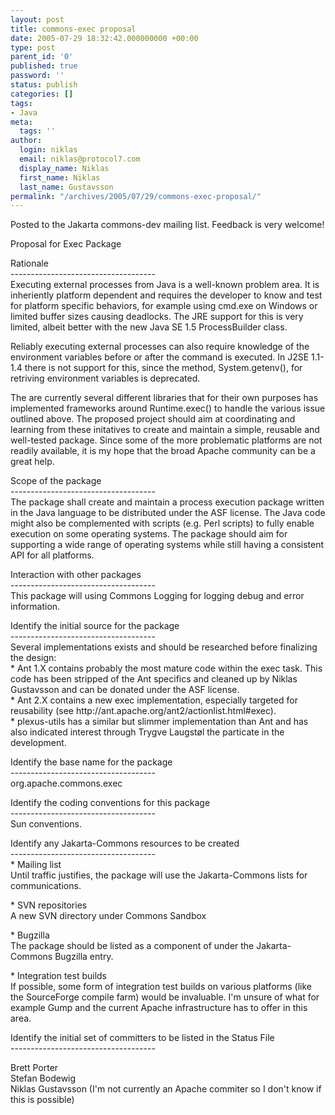 ```yaml
---
layout: post
title: commons-exec proposal
date: 2005-07-29 18:32:42.000000000 +00:00
type: post
parent_id: '0'
published: true
password: ''
status: publish
categories: []
tags:
- Java
meta:
  tags: ''
author:
  login: niklas
  email: niklas@protocol7.com
  display_name: Niklas
  first_name: Niklas
  last_name: Gustavsson
permalink: "/archives/2005/07/29/commons-exec-proposal/"
---
```

<p>Posted to the Jakarta commons-dev mailing list. Feedback is very welcome!</p>
<p>Proposal for Exec Package</p>
<p>Rationale<br />
------------------------------------<br />
Executing external processes from Java is a well-known problem area. It is inheriently platform dependent and requires the developer to know and test for platform specific behaviors, for example using cmd.exe on Windows or limited buffer sizes causing deadlocks. The JRE support for this is very limited, albeit better with the new Java SE 1.5 ProcessBuilder class.</p>
<p>Reliably executing external processes can also require knowledge of the environment variables before or after the command is executed. In J2SE 1.1-1.4 there is not support for this, since the method, System.getenv(), for retriving environment variables is deprecated.</p>
<p>The are currently several different libraries that for their own purposes has implemented frameworks around Runtime.exec() to handle the various issue outlined above. The proposed project should aim at coordinating and learning from these initatives to create and maintain a simple, reusable and well-tested package. Since some of the more problematic platforms are not readily available, it is my hope that the broad Apache community can be a great help.</p>
<p>Scope of the package<br />
------------------------------------<br />
The package shall create and maintain a process execution package written in the Java language to be distributed under the ASF license. The Java code might also be complemented with scripts (e.g. Perl scripts) to fully enable execution on some operating systems. The package should aim for supporting a wide range of operating systems while still having a consistent API for all platforms.</p>
<p>Interaction with other packages<br />
------------------------------------<br />
This package will using Commons Logging for logging debug and error information.</p>
<p>Identify the initial source for the package<br />
------------------------------------<br />
Several implementations exists and should be researched before finalizing the design:<br />
 * Ant 1.X contains probably the most mature code within the exec task. This code has been stripped of the Ant specifics and cleaned up by Niklas Gustavsson and can be donated under the ASF license.<br />
 * Ant 2.X contains a new exec implementation, especially targeted for reusability (see http://ant.apache.org/ant2/actionlist.html#exec).<br />
 * plexus-utils has a similar but slimmer implementation than Ant and has also indicated interest through Trygve Laugstøl the particate in the development.</p>
<p>Identify the base name for the package<br />
------------------------------------<br />
org.apache.commons.exec</p>
<p>Identify the coding conventions for this package<br />
------------------------------------<br />
Sun conventions.</p>
<p>Identify any Jakarta-Commons resources to be created<br />
------------------------------------<br />
 * Mailing list<br />
Until traffic justifies, the package will use the Jakarta-Commons lists for communications.</p>
<p> * SVN repositories<br />
A new SVN directory under Commons Sandbox</p>
<p> * Bugzilla<br />
The package should be listed as a component of under the Jakarta-Commons Bugzilla entry.</p>
<p> * Integration test builds<br />
If possible, some form of integration test builds on various platforms (like the SourceForge compile farm) would be invaluable. I'm unsure of what for example Gump and the current Apache infrastructure has to offer in this area.</p>
<p>Identify the initial set of committers to be listed in the Status File<br />
------------------------------------
  
Brett Porter  
Stefan Bodewig  
Niklas Gustavsson (I'm not currently an Apache commiter so I don't know if this is possible)